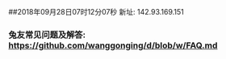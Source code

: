 ##2018年09月28日07时12分07秒 新址: 142.93.169.151
### 兔友常见问题及解答: https://github.com/wanggonging/d/blob/w/FAQ.md

